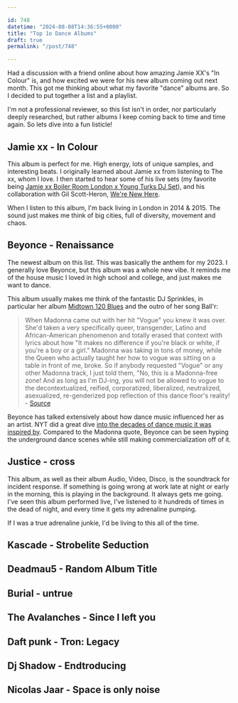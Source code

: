 ```yaml
---

id: 748
datetime: "2024-08-08T14:36:55+0000"
title: "Top 1o Dance Albums"
draft: true
permalink: "/post/748"

---
```


Had a discussion with a friend online about how amazing Jamie XX's "In Colour"   is, and how excited we were for his new album coming out next month. This got me thinking about what my favorite "dance" albums are. So I decided to put together a list and a playlist.

I'm not a professional reviewer, so this list isn't in order, nor particularly deeply researched, but rather albums I keep coming back to time and time again. So lets dive into a fun listicle!

## Jamie xx - In Colour

This album is perfect for me. High energy, lots of unique samples, and interesting beats. I originally learned about Jamie xx from listening to The xx, whom I love. I then started to hear some of his live sets (my favorite being [Jamie xx Boiler Room London x Young Turks DJ Set](https://youtu.be/HV-nNEXgsOk?si=4m7OsqR3AwO6Hg3D)), and his collaboration with Gil Scott-Heron, [We're New Here](https://en.wikipedia.org/wiki/We%27re_New_Here).

When I listen to this album, I'm back living in London in 2014 & 2015. The sound just makes me think of big cities, full of diversity, movement and chaos.

## Beyonce - Renaissance

The newest album on this list. This was basically the anthem for my 2023. I generally love Beyonce, but this album was a whole new vibe. It reminds me of the house music I loved in high school and college, and just makes me want to dance.

This album usually makes me think of the fantastic DJ Sprinkles, in particular her album [Midtown 120 Blues](https://en.wikipedia.org/wiki/Midtown_120_Blues) and the outro of her song Ball'r:

> When Madonna came out with her hit "Vogue" you knew it was over. She'd taken a very specifically queer, transgender, Latino and African-American phenomenon and totally erased that context with lyrics about how "It makes no difference if you're black or white, if you're a boy or a girl." Madonna was taking in tons of money, while the Queen who actually taught her how to vogue was sitting on a table in front of me, broke. So if anybody requested "Vogue" or any other Madonna track, I just told them, "No, this is a Madonna-free zone! And as long as I'm DJ-ing, you will not be allowed to vogue to the decontextualized, reified, corporatized, liberalized, neutralized, asexualized, re-genderized pop reflection of this dance floor's reality! - [Source](https://genius.com/Dj-sprinkles-ballr-madonna-free-zone-lyrics) 

Beyonce has talked extensively about how dance music influenced her as an artist. NYT did a great dive [into the decades of dance music it was inspired by](https://www.nytimes.com/2022/07/29/arts/music/beyonce-renaissance-dance-music-guide.html). Compared to the Madonna quote, Beyonce can be seen hyping the underground dance scenes while still making commercialization off of it.

## Justice - cross

This album, as well as their album Audio, Video, Disco, is the soundtrack for incident response. If something is going wrong at work late at night or early in the morning, this is playing in the background. It always gets me going. I've seen this album performed live, I've listened to it hundreds of times in the dead of night, and every time it gets my adrenaline pumping.

If I was a true adrenaline junkie, I'd be living to this all of the time.

## Kascade - Strobelite Seduction

## Deadmau5 - Random Album Title

## Burial - untrue 


## The Avalanches - Since I left you


## Daft punk - Tron: Legacy


## Dj Shadow - Endtroducing

## Nicolas Jaar - Space is only noise
